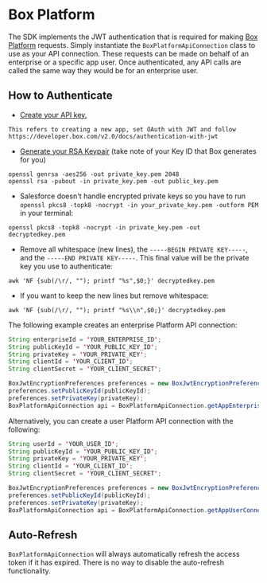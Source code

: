Box Platform
============

The SDK implements the JWT authentication that is required for making [Box Platform][box-platform]
requests.  Simply instantiate the `BoxPlatformApiConnection` class to 
use as your API connection.
These requests can be made on behalf of an enterprise or a specific
app user.  Once authenticated, any API calls are called the same way they would
be for an enterprise user.

How to Authenticate
-------------------
* [Create your API key.][box-platform]
```
This refers to creating a new app, set OAuth with JWT and follow https://developer.box.com/v2.0/docs/authentication-with-jwt
```
* [Generate your RSA Keypair][rsa-generation] (take note of your Key ID that Box generates for you)
```
openssl genrsa -aes256 -out private_key.pem 2048
openssl rsa -pubout -in private_key.pem -out public_key.pem
```
* Salesforce doesn't handle encrypted private keys so you have to run `openssl pkcs8 -topk8 -nocrypt -in your_private_key.pem -outform PEM` in your terminal:
```
openssl pkcs8 -topk8 -nocrypt -in private_key.pem -out decryptedkey.pem
```
* Remove all whitespace (new lines), the `-----BEGIN PRIVATE KEY-----`, and the `-----END PRIVATE KEY-----`.  This final value will be the private key you use to authenticate:
```
awk 'NF {sub(/\r/, ""); printf "%s",$0;}' decryptedkey.pem
```
* If you want to keep the new lines but remove whitespace:
```
awk 'NF {sub(/\r/, ""); printf "%s\\n",$0;}' decryptedkey.pem
```

The following example creates an enterprise Platform API connection:

```java
String enterpriseId = 'YOUR_ENTERPRISE_ID';
String publicKeyId = 'YOUR_PUBLIC_KEY_ID';
String privateKey = 'YOUR_PRIVATE_KEY';
String clientId = 'YOUR_CLIENT_ID';
String clientSecret = 'YOUR_CLIENT_SECRET';

BoxJwtEncryptionPreferences preferences = new BoxJwtEncryptionPreferences();
preferences.setPublicKeyId(publicKeyId);
preferences.setPrivateKey(privateKey);
BoxPlatformApiConnection api = BoxPlatformApiConnection.getAppEnterpriseConnection(enterpriseId, clientId, clientSecret, preferences);
```


Alternatively, you can create a user Platform API connection with the following:

```java
String userId = 'YOUR_USER_ID';
String publicKeyId = 'YOUR_PUBLIC_KEY_ID';
String privateKey = 'YOUR_PRIVATE_KEY';
String clientId = 'YOUR_CLIENT_ID';
String clientSecret = 'YOUR_CLIENT_SECRET';

BoxJwtEncryptionPreferences preferences = new BoxJwtEncryptionPreferences();
preferences.setPublicKeyId(publicKeyId);
preferences.setPrivateKey(privateKey);
BoxPlatformApiConnection api = BoxPlatformApiConnection.getAppUserConnection(userId, clientId, clientSecret, preferences);
```


Auto-Refresh
------------

`BoxPlatformApiConnection` will always automatically refresh the access token if
it has expired.  There is no way to disable the auto-refresh functionality.



[box-platform]:https://box-content.readme.io/docs/box-platform
[rsa-generation]:https://box-content.readme.io/docs/app-auth
